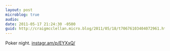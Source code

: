 ```yaml
---
layout: post
microblog: true
audio: 
date: 2011-05-17 21:24:30 -0500
guid: http://craigmcclellan.micro.blog/2011/05/18/t70676103404072961.html
---
```

Poker night.  [instagr.am/p/EYXxQ/](http://instagr.am/p/EYXxQ/)
